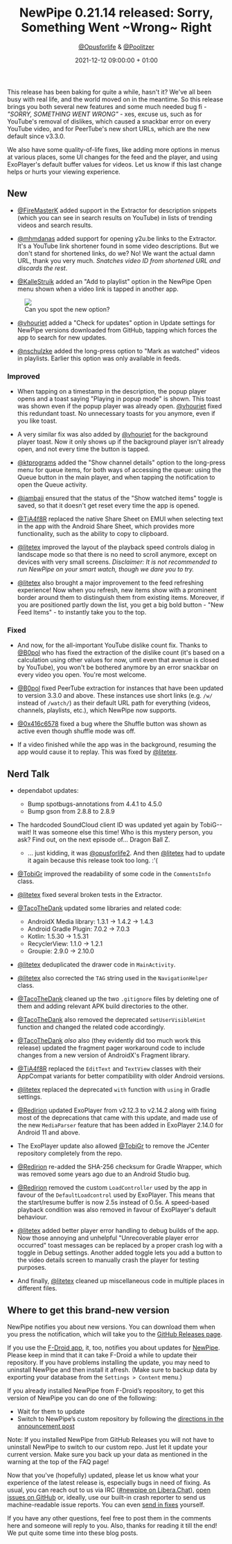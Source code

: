﻿---
layout: post
title: "NewPipe 0.21.14 released: Sorry, Something Went ~Wrong~ Right"
short: "NewPipe 0.21.14 released"
date: 2021-12-12 09:00:00 + 01:00
categories: [pinned, release]
author: <a href="https://github.com/opusforlife2">@Opusforlife</a> & <a href="https://github.com/poolitzer">@Poolitzer</a>
image: newpipe
excerpt_separator: <!-- more -->
---

This release has been baking for quite a while, hasn't it? We've all been busy with real life, and the world moved on in the meantime. So this release brings you both several new features and some much needed bug fi - _"SORRY, SOMETHING WENT WRONG"_ - xes, excuse us, such as for YouTube's removal of dislikes, which caused a snackbar error on every YouTube video, and for PeerTube's new short URLs, which are the new default since v3.3.0.

We also have some quality-of-life fixes, like adding more options in menus at various places, some UI changes for the feed and the player, and using ExoPlayer's default buffer values for videos. Let us know if this last change helps or hurts your viewing experience.

<!-- more -->

## New

- [@FireMasterK](https://github.com/FireMasterK) added support in the Extractor for description snippets (which you can see in search results on YouTube) in lists of trending videos and search results.

- [@mhmdanas](https://github.com/mhmdanas) added support for opening y2u.be links to the Extractor. It's a YouTube link shortener found in some video descriptions. But we don't stand for shortened links, do we? No! We want the actual damn URL, thank you very much. *Snatches video ID from shortened URL and discards the rest*.

- [@KalleStruik](https://github.com/KalleStruik) added an "Add to playlist" option in the NewPipe Open menu shown when a video link is tapped in another app.

<figure class="center small">
    <img src="{{ site.baseurl }}/img/screenshots/add_to_playlist.png" class="img-responsive">
    <figcaption class="text-center">Can you spot the new option?</figcaption>
</figure>

- [@vhouriet](https://github.com/vhouriet) added a "Check for updates" option in Update settings for NewPipe versions downloaded from GitHub, tapping which forces the app to search for new updates.

- [@nschulzke](https://github.com/nschulzke) added the long-press option to "Mark as watched" videos in playlists. Earlier this option was only available in feeds.

### Improved

- When tapping on a timestamp in the description, the popup player opens and a toast saying "Playing in popup mode" is shown. This toast was shown even if the popup player was already open. [@vhouriet](https://github.com/vhouriet) fixed this redundant toast. No unnecessary toasts for you anymore, even if you like toast.

- A very similar fix was also added by [@vhouriet](https://github.com/vhouriet) for the background player toast. Now it only shows up if the background player isn't already open, and not every time the button is tapped.

- [@ktprograms](https://github.com/ktprograms) added the "Show channel details" option to the long-press menu for queue items, for both ways of accessing the queue: using the Queue button in the main player, and when tapping the notification to open the Queue activity.

- [@iambaji](https://github.com/iambaji) ensured that the status of the "Show watched items" toggle is saved, so that it doesn't get reset every time the app is opened.

- [@TiA4f8R](https://github.com/TiA4f8R) replaced the native Share Sheet on EMUI when selecting text in the app with the Android Share Sheet, which provides more functionality, such as the ability to copy to clipboard.

- [@litetex](https://github.com/litetex) improved the layout of the playback speed controls dialog in landscape mode so that there is no need to scroll anymore, except on devices with very small screens. _Disclaimer: It is not recommended to run NewPipe on your smart watch, though we dare you to try._

- [@litetex](https://github.com/litetex) also brought a major improvement to the feed refreshing experience! Now when you refresh, new items show with a prominent border around them to distinguish them from existing items. Moreover, if you are positioned partly down the list, you get a big bold button - "New Feed Items" - to instantly take you to the top.

### Fixed

- And now, for the all-important YouTube dislike count fix. Thanks to [@B0pol](https://github.com/B0pol) who has fixed the extraction of the dislike count (it's based on a calculation using other values for now, until even that avenue is closed by YouTube), you won't be bothered anymore by an error snackbar on every video you open. You're most welcome.

- [@B0pol](https://github.com/B0pol) fixed PeerTube extraction for instances that have been updated to version 3.3.0 and above. These instances use short links (e.g. `/w/` instead of `/watch/`) as their default URL path for everything (videos, channels, playlists, etc.), which NewPipe now supports.

- [@0x416c6578](https://github.com/0x416c6578) fixed a bug where the Shuffle button was shown as active even though shuffle mode was off.

- If a video finished while the app was in the background, resuming the app would cause it to replay. This was fixed by [@litetex](https://github.com/litetex).

## Nerd Talk

- dependabot updates:
  
  - Bump spotbugs-annotations from 4.4.1 to 4.5.0
  - Bump gson from 2.8.8 to 2.8.9

- The hardcoded SoundCloud client ID was updated yet again by TobiG-- wait! It was someone else this time! Who is this mystery person, you ask? Find out, on the next episode of... Dragon Ball Z.

  - ... just kidding, it was [@opusforlife2](https://github.com/opusforlife2). And then [@litetex](https://github.com/litetex) had to update it again because this release took too long. :'(

- [@TobiGr](https://github.com/TobiGr) improved the readability of some code in the `CommentsInfo` class.

- [@litetex](https://github.com/litetex) fixed several broken tests in the Extractor.

- [@TacoTheDank](https://github.com/TacoTheDank) updated some libraries and related code:
  - AndroidX Media library: 1.3.1 -> 1.4.2 -> 1.4.3
  - Android Gradle Plugin: 7.0.2 -> 7.0.3
  - Kotlin: 1.5.30 -> 1.5.31
  - RecyclerView: 1.1.0 -> 1.2.1
  - Groupie: 2.9.0 -> 2.10.0

- [@litetex](https://github.com/litetex) deduplicated the drawer code in `MainActivity`.

- [@litetex](https://github.com/litetex) also corrected the `TAG` string used in the `NavigationHelper` class.

- [@TacoTheDank](https://github.com/TacoTheDank) cleaned up the two `.gitignore` files by deleting one of them and adding relevant APK build directories to the other.

- [@TacoTheDank](https://github.com/TacoTheDank) also removed the deprecated `setUserVisibleHint` function and changed the related code accordingly.

- [@TacoTheDank](https://github.com/TacoTheDank) _also_ also (they evidently did too much work this release) updated the fragment pager workaround code to include changes from a new version of AndroidX's Fragment library.

- [@TiA4f8R](https://github.com/TiA4f8R) replaced the `EditText` and `TextView` classes with their AppCompat variants for better compatibility with older Android versions.

- [@litetex](https://github.com/litetex) replaced the deprecated `with` function with `using` in Gradle settings.

- [@Redirion](https://github.com/Redirion) updated ExoPlayer from v2.12.3 to v2.14.2 along with fixing most of the deprecations that came with this update, and made use of the new `MediaParser` feature that has been added in ExoPlayer 2.14.0 for Android 11 and above.

- The ExoPlayer update also allowed [@TobiGr](https://github.com/TobiGr) to remove the JCenter repository completely from the repo.

- [@Redirion](https://github.com/Redirion) re-added the SHA-256 checksum for Gradle Wrapper, which was removed some years ago due to an Android Studio bug.

- [@Redirion](https://github.com/Redirion) removed the custom `LoadController` used by the app in favour of the  `DefaultLoadcontrol` used by ExoPlayer. This means that the start/resume buffer is now 2.5s instead of 0.5s. A speed-based playback condition was also removed in favour of ExoPlayer's default behaviour.

- [@litetex](https://github.com/litetex) added better player error handling to debug builds of the app. Now those annoying and unhelpful "Unrecoverable player error occurred" toast messages can be replaced by a proper crash log with a toggle in Debug settings. Another added toggle lets you add a button to the video details screen to manually crash the player for testing purposes.

- And finally, [@litetex](https://github.com/litetex) cleaned up miscellaneous code in multiple places in different files.

## Where to get this brand-new version

NewPipe notifies you about new versions. You can download them when you press the notification, which will take you to the [GitHub Releases page](https://github.com/TeamNewPipe/NewPipe/releases).

If you use the [F-Droid app](https://f-droid.org/), it, too, notifies you about updates for [NewPipe](https://f-droid.org/packages/org.schabi.newpipe/).
Please keep in mind that it can take F-Droid a while to update their repository. If you have problems installing the update, you may need to uninstall NewPipe and then install it afresh. (Make sure to backup data by exporting your database from the `Settings > Content` menu.)

If you already installed NewPipe from F-Droid’s repository, to get this version of NewPipe you can do one of the following:

* Wait for them to update
* Switch to NewPipe’s custom repository by following the [directions in the announcement post](https://newpipe.net/blog/announcement/f-droid/pinned/f-droid-repo/)

Note: If you installed NewPipe from GitHub Releases you will not have to uninstall NewPipe to switch to our custom repo. Just let it update your current version.
Make sure you back up your data as mentioned in the warning at the top of the FAQ page!

Now that you've (hopefully) updated, please let us know what your experience of the latest release is, especially bugs in need of fixing. As usual, you can reach out to us via IRC ([#newpipe on Libera.Chat](https://web.libera.chat/#newpipe)), [open issues on GitHub](https://github.com/TeamNewPipe/NewPipe/issues/new) or, ideally, use our built-in crash reporter to send us machine-readable issue reports. You can even [send in fixes](https://github.com/TeamNewPipe/NewPipe/blob/dev/.github/CONTRIBUTING.md#bug-fixing) yourself.

If you have any other questions, feel free to post them in the comments here and someone will reply to you. Also, thanks for reading it till the end! We put quite some time into these blog posts.